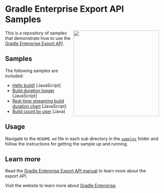 # Gradle Enterprise Export API Samples

<img src="http://bit.ly/2JSSCT0" align="right" width="280" />

This is a repository of samples that demonstrate how to use the [Gradle Enterprise Export API][manual].

## Samples

The following samples are included:

- [Hello build!][hello-build] [JavaScript]
- [Build duration logger][build-duration-logger] [JavaScript]
- [Real-time streaming build duration chart][realtime-streaming-build-duration-chart] [JavaScript]
- [Build count by user][build-count-by-user] [Java]

## Usage

Navigate to the `README.md` file in each sub directory in the [`samples`][samples] folder and follow the instructions for getting the sample up and running.

## Learn more

Read the [Gradle Enterprise Export API manual][manual] to learn more about the export API.

Visit the website to learn more about [Gradle Enterprise][gradle-enterprise].

[samples]: samples
[hello-build]: samples/hello-build
[build-duration-logger]: samples/build-duration-logger
[build-count-by-user]: samples/build-count-by-user
[realtime-streaming-build-duration-chart]: samples/realtime-streaming-build-duration-chart
[manual]: https://docs.gradle.com/enterprise/export-api
[gradle-enterprise]: https://gradle.com/enterprise
